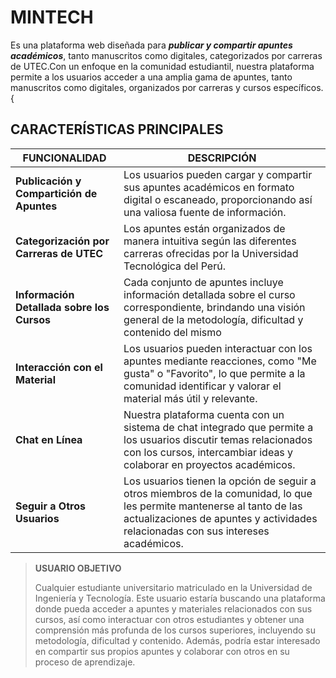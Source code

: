 # MINTECH

Es una plataforma web diseñada para ***publicar y compartir apuntes académicos***, tanto manuscritos como digitales, categorizados por carreras de UTEC.Con un enfoque en la comunidad estudiantil, nuestra plataforma permite a los usuarios acceder a una amplia gama de apuntes, tanto manuscritos como digitales, organizados por carreras y cursos específicos.{

## CARACTERÍSTICAS PRINCIPALES  

| FUNCIONALIDAD                         | DESCRIPCIÓN                                                                                                                                           |
|----------------------------------------|-----------------------------------------------------------------------------------------------------------------------------------------------------------|
| **Publicación y Compartición de Apuntes** | Los usuarios pueden cargar y compartir sus apuntes académicos en formato digital o escaneado, proporcionando así una valiosa fuente de información.    |
| **Categorización por Carreras de UTEC**   | Los apuntes están organizados de manera intuitiva según las diferentes carreras ofrecidas por la Universidad Tecnológica del Perú.                         |
| **Información Detallada sobre los Cursos** | Cada conjunto de apuntes incluye información detallada sobre el curso correspondiente, brindando una visión general de la metodología, dificultad y contenido del mismo|
| **Interacción con el Material**          | Los usuarios pueden interactuar con los apuntes mediante reacciones, como "Me gusta" o "Favorito", lo que permite a la comunidad identificar y valorar el material más útil y relevante. |
| **Chat en Línea**                          | Nuestra plataforma cuenta con un sistema de chat integrado que permite a los usuarios discutir temas relacionados con los cursos, intercambiar ideas y colaborar en proyectos académicos. |
| **Seguir a Otros Usuarios**                | Los usuarios tienen la opción de seguir a otros miembros de la comunidad, lo que les permite mantenerse al tanto de las actualizaciones de apuntes y actividades relacionadas con sus intereses académicos. |

> **USUARIO OBJETIVO**
> 
> Cualquier estudiante universitario matriculado en la Universidad de Ingeniería y Tecnología. Este usuario estaría buscando una plataforma donde pueda acceder a apuntes y materiales relacionados 
con sus cursos, así como interactuar con otros estudiantes y obtener una comprensión más profunda de los cursos superiores, incluyendo su metodología, dificultad y contenido. 
Además, podría estar interesado en compartir sus propios apuntes y colaborar con otros en su proceso de aprendizaje.
























